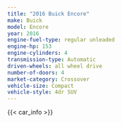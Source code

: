 ```yaml
---
title: "2016 Buick Encore"
make: Buick
model: Encore
year: 2016
engine-fuel-type: regular unleaded
engine-hp: 153
engine-cylinders: 4
transmission-type: Automatic
driven-wheels: all wheel drive
number-of-doors: 4
market-category: Crossover
vehicle-size: Compact
vehicle-style: 4dr SUV
---
```


{{< car_info >}}
